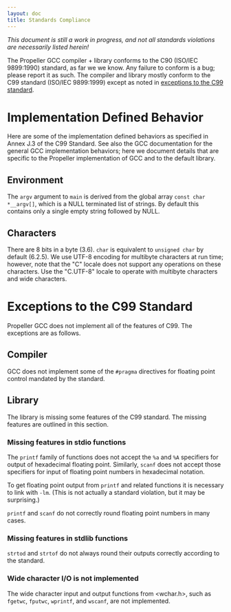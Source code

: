 ```yaml
---
layout: doc
title: Standards Compliance
---
```


*This document is still a work in progress, and not all standards
violations are necessarily listed herein!*

The Propeller GCC compiler + library conforms to the C90 (ISO/IEC
9899:1990) standard, as far we we know. Any failure to conform is a bug;
please report it as such. The compiler and library mostly conform to the
C99 standard (ISO/IEC 9899:1999) except as noted in [exceptions to the
C99 standard](#exceptions).

Implementation Defined Behavior
===============================

Here are some of the implementation defined behaviors as specified in
Annex J.3 of the C99 Standard. See also the GCC documentation for the
general GCC implementation behaviors; here we document details that are
specific to the Propeller implementation of GCC and to the default
library.

Environment
-----------

The `argv` argument to `main` is derived from the global array
`const char *__argv[]`, which is a NULL terminated list of strings. By
default this contains only a single empty string followed by NULL.

Characters
----------

There are 8 bits in a byte (3.6). `char` is equivalent to
`unsigned char` by default (6.2.5). We use UTF-8 encoding for multibyte
characters at run time; however, note that the "C" locale does not
support any operations on these characters. Use the "C.UTF-8" locale to
operate with multibyte characters and wide characters.

Exceptions to the C99 Standard
==============================

Propeller GCC does not implement all of the features of C99. The
exceptions are as follows.

Compiler
--------

GCC does not implement some of the `#pragma` directives for floating
point control mandated by the standard.

Library
-------

The library is missing some features of the C99 standard. The missing
features are outlined in this section.

### Missing features in stdio functions

The `printf` family of functions does not accept the `%a` and `%A`
specifiers for output of hexadecimal floating point. Similarly, `scanf`
does not accept those specifiers for input of floating point numbers in
hexadecimal notation.

To get floating point output from `printf` and related functions it is
necessary to link with `-lm`. (This is not actually a standard
violation, but it may be surprising.)

`printf` and `scanf` do not correctly round floating point numbers in
many cases.

### Missing features in stdlib functions

`strtod` and `strtof` do not always round their outputs correctly
according to the standard.

### Wide character I/O is not implemented

The wide character input and output functions from \<wchar.h\>, such as
`fgetwc`, `fputwc`, `wprintf`, and `wscanf`, are not implemented.
